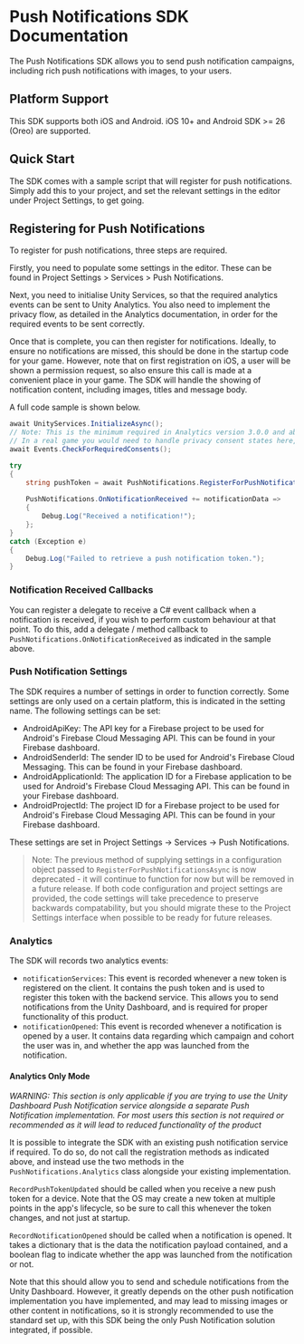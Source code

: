 # Push Notifications SDK Documentation

The Push Notifications SDK allows you to send push notification campaigns, including rich push notifications with images, to your users.

## Platform Support

This SDK supports both iOS and Android. iOS 10+ and Android SDK >= 26 (Oreo) are supported.

## Quick Start

The SDK comes with a sample script that will register for push notifications. Simply add this to your project, and set the relevant settings in the editor under Project Settings, to get going.

## Registering for Push Notifications

To register for push notifications, three steps are required. 

Firstly, you need to populate some settings in the editor. These can be found in Project Settings > Services > Push Notifications.

Next, you need to initialise Unity Services, so that the required analytics events can be sent to Unity Analytics. You also need to implement the privacy flow, as detailed in the Analytics documentation, in order for the required events to be sent correctly.

Once that is complete, you can then register for notifications. Ideally, to ensure no notifications are missed, this should be done in the startup code for your game. However, note that on first registration on iOS, a user will be shown a permission request, so also ensure this call is made at a convenient place in your game. The SDK will handle the showing of notification content, including images, titles and message body.

A full code sample is shown below.

```cs
await UnityServices.InitializeAsync();   
// Note: This is the minimum required in Analytics version 3.0.0 and above to ensure the events with the push notification data are sent correctly.
// In a real game you would need to handle privacy consent states here, see the Analytics documentation for more details.
await Events.CheckForRequiredConsents();

try
{
    string pushToken = await PushNotifications.RegisterForPushNotificationsAsync();
    
    PushNotifications.OnNotificationReceived += notificationData =>
    {
        Debug.Log("Received a notification!");
    };
}
catch (Exception e)
{
    Debug.Log("Failed to retrieve a push notification token.");
}
```

### Notification Received Callbacks

You can register a delegate to receive a C# event callback when a notification is received, if you wish to perform custom behaviour at that point. To do this, add a delegate / method callback to `PushNotifications.OnNotificationReceived` as indicated in the sample above.

### Push Notification Settings

The SDK requires a number of settings in order to function correctly. Some settings are only used on a certain platform, this is indicated in the setting name. The following settings can be set:

* AndroidApiKey: The API key for a Firebase project to be used for Android's Firebase Cloud Messaging API. This can be found in your Firebase dashboard.
* AndroidSenderId: The sender ID to be used for Android's Firebase Cloud Messaging. This can be found in your Firebase dashboard.
* AndroidApplicationId: The application ID for a Firebase application to be used for Android's Firebase Cloud Messaging API. This can be found in your Firebase dashboard.
* AndroidProjectId: The project ID for a Firebase project to be used for Android's Firebase Cloud Messaging API. This can be found in your Firebase dashboard.

These settings are set in Project Settings -> Services -> Push Notifications. 

> Note: The previous method of supplying settings in a configuration object passed to `RegisterForPushNotificationsAsync` is now deprecated - it will continue to function
> for now but will be removed in a future release. If both code configuration and project settings are provided, the code settings will take precedence to preserve
> backwards compatability, but you should migrate these to the Project Settings interface when possible to be ready for future releases.

### Analytics

The SDK will records two analytics events:

* `notificationServices`: This event is recorded whenever a new token is registered on the client. It contains the push token and is used to register this token with the backend service. This allows you to send notifications from the Unity Dashboard, and is required for proper functionality of this product.
* `notificationOpened`: This event is recorded whenever a notification is opened by a user. It contains data regarding which campaign and cohort the user was in, and whether the app was launched from the notification.

#### Analytics Only Mode

*WARNING: This section is only applicable if you are trying to use the Unity Dashboard Push Notification service alongside a separate Push Notification implementation. For most users this section is not required or recommended as it will lead to reduced functionality of the product*

It is possible to integrate the SDK with an existing push notification service if required. To do so, do not call the registration methods as indicated above, and instead use the two methods in the `PushNotifications.Analytics` class alongside your existing implementation.

`RecordPushTokenUpdated` should be called when you receive a new push token for a device. Note that the OS may create a new token at multiple points in the app's lifecycle, so be sure to call this whenever the token changes, and not just at startup.

`RecordNotificationOpened` should be called when a notification is opened. It takes a dictionary that is the data the notification payload contained, and a boolean flag to indicate whether the app was launched from the notification or not.

Note that this should allow you to send and schedule notifications from the Unity Dashboard. However, it greatly depends on the other push notification implementation you have implemented, and may lead to missing images or other content in notifications, so it is strongly recommended to use the standard set up, with this SDK being the only Push Notification solution integrated, if possible.
